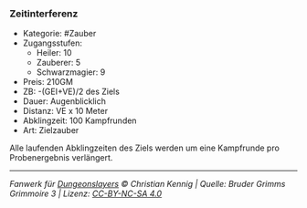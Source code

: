 ### Zeitinterferenz

- Kategorie: #Zauber
- Zugangsstufen:
  - Heiler: 10
  - Zauberer: 5
  - Schwarzmagier: 9
- Preis: 210GM
- ZB: -(GEI+VE)/2 des Ziels
- Dauer: Augenblicklich
- Distanz: VE x 10 Meter
- Abklingzeit: 100 Kampfrunden
- Art: Zielzauber

Alle laufenden Abklingzeiten des Ziels werden um eine Kampfrunde pro Probenergebnis verlängert.

---

_Fanwerk für [Dungeonslayers](https://www.dungeonslayers.net/) © Christian Kennig | Quelle: Bruder Grimms Grimmoire 3 | Lizenz: [CC-BY-NC-SA 4.0](https://creativecommons.org/licenses/by-nc-sa/4.0/deed.de)_
